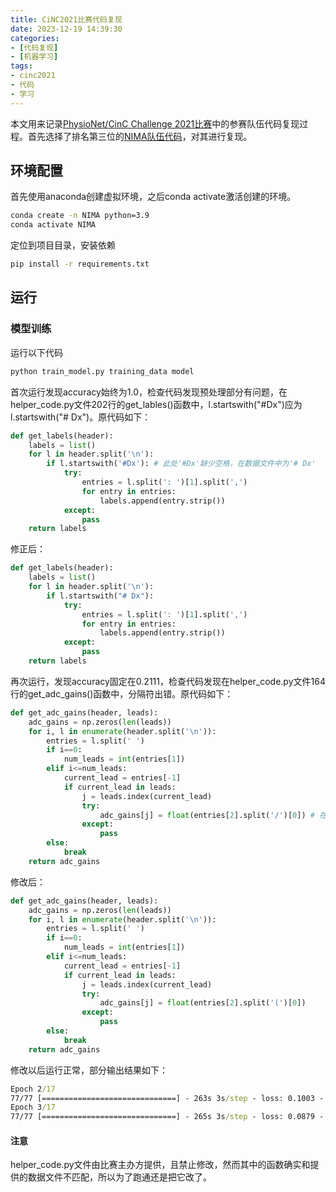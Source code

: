 ```yaml
---
title: CiNC2021比赛代码复现
date: 2023-12-19 14:39:30
categories:
- [代码复现]
- [机器学习]
tags:
- cinc2021
- 代码
- 学习
---
```


本文用来记录[PhysioNet/CinC Challenge 2021比赛](https://moody-challenge.physionet.org/2021/results/)中的参赛队伍代码复现过程。首先选择了排名第三位的[NIMA队伍代码](https://physionet.org/static/published-projects/challenge-2021/1.0.3/sources/NIMA.zip)，对其进行复现。

## 环境配置

首先使用anaconda创建虚拟环境，之后conda activate激活创建的环境。

```cmd
conda create -n NIMA python=3.9
conda activate NIMA
```

定位到项目目录，安装依赖

```cmd
pip install -r requirements.txt
```

## 运行

### 模型训练

运行以下代码

```cmd
python train_model.py training_data model
```

首次运行发现accuracy始终为1.0，检查代码发现预处理部分有问题，在helper_code.py文件202行的get_lables()函数中，l.startswith("#Dx")应为l.startswith("# Dx")。原代码如下：

```python
def get_labels(header):
    labels = list()
    for l in header.split('\n'):
        if l.startswith('#Dx'): # 此处'#Dx'缺少空格，在数据文件中为'# Dx'
            try:
                entries = l.split(': ')[1].split(',')
                for entry in entries:
                    labels.append(entry.strip())
            except:
                pass
    return labels
```

修正后：

``` py
def get_labels(header):
    labels = list()
    for l in header.split('\n'):
        if l.startswith("# Dx"):
            try:
                entries = l.split(': ')[1].split(',')
                for entry in entries:
                    labels.append(entry.strip())
            except:
                pass
    return labels
```

再次运行，发现accuracy固定在0.2111，检查代码发现在helper_code.py文件164行的get_adc_gains()函数中，分隔符出错。原代码如下：

```py
def get_adc_gains(header, leads):
    adc_gains = np.zeros(len(leads))
    for i, l in enumerate(header.split('\n')):
        entries = l.split(' ')
        if i==0:
            num_leads = int(entries[1])
        elif i<=num_leads:
            current_lead = entries[-1]
            if current_lead in leads:
                j = leads.index(current_lead)
                try:
                    adc_gains[j] = float(entries[2].split('/')[0]) # 在数据文件中此处数据格式为'1000.0(0)/mV',需要取'/'前的float数据，但(0)导致读取出错，故将分隔符改为'('
                except:
                    pass
        else:
            break
    return adc_gains
```

修改后：

```py
def get_adc_gains(header, leads):
    adc_gains = np.zeros(len(leads))
    for i, l in enumerate(header.split('\n')):
        entries = l.split(' ')
        if i==0:
            num_leads = int(entries[1])
        elif i<=num_leads:
            current_lead = entries[-1]
            if current_lead in leads:
                j = leads.index(current_lead)
                try:
                    adc_gains[j] = float(entries[2].split('(')[0])
                except:
                    pass
        else:
            break
    return adc_gains
```

修改以后运行正常，部分输出结果如下：

```cmd
Epoch 2/17
77/77 [==============================] - 263s 3s/step - loss: 0.1003 - accuracy: 0.7224 - AUROC: 0.5515 - AUPRC: 0.1923
Epoch 3/17
77/77 [==============================] - 265s 3s/step - loss: 0.0879 - accuracy: 0.7509 - AUROC: 0.5756 - AUPRC: 0.2163
```

#### 注意

helper_code.py文件由比赛主办方提供，且禁止修改，然而其中的函数确实和提供的数据文件不匹配，所以为了跑通还是把它改了。
